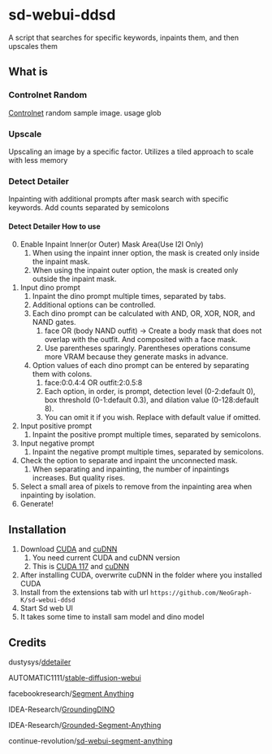 # sd-webui-ddsd
A script that searches for specific keywords, inpaints them, and then upscales them

## What is
### Controlnet Random
[Controlnet](https://github.com/Mikubill/sd-webui-controlnet) random sample image. usage glob
### Upscale
Upscaling an image by a specific factor. Utilizes a tiled approach to scale with less memory
### Detect Detailer
Inpainting with additional prompts after mask search with specific keywords. Add counts separated by semicolons
#### Detect Detailer How to use
0. Enable Inpaint Inner(or Outer) Mask Area(Use I2I Only)
    1. When using the inpaint inner option, the mask is created only inside the inpaint mask.
    2. When using the inpaint outer option, the mask is created only outside the inpaint mask.
1. Input dino prompt
    1. Inpaint the dino prompt multiple times, separated by tabs.
    2. Additional options can be controlled.
    3. Each dino prompt can be calculated with AND, OR, XOR, NOR, and NAND gates.
        1. face OR (body NAND outfit) -> Create a body mask that does not overlap with the outfit. And composited with a face mask.
        2. Use parentheses sparingly. Parentheses operations consume more VRAM because they generate masks in advance.
    4. Option values ​​of each dino prompt can be entered by separating them with colons.
        1. face:0:0.4:4 OR outfit:2:0.5:8
        2. Each option, in order, is prompt, detection level (0-2:default 0), box threshold (0-1:default 0.3), and dilation value (0-128:default 8).
        3. You can omit it if you wish. Replace with default value if omitted.
2. Input positive prompt
    1. Inpaint the positive prompt multiple times, separated by semicolons.
3. Input negative prompt
    1. Inpaint the negative prompt multiple times, separated by semicolons.
4. Check the option to separate and inpaint the unconnected mask.
    1. When separating and inpainting, the number of inpaintings increases. But quality rises.
5. Select a small area of ​​pixels to remove from the inpainting area when inpainting by isolation.
6. Generate!
## Installation
1. Download [CUDA](https://developer.nvidia.com/cuda-toolkit-archive) and [cuDNN](https://developer.nvidia.com/rdp/cudnn-archive)
    1. You need current CUDA and cuDNN version
    2. This is [CUDA 117](https://drive.google.com/file/d/1HRTOLTB44-pRcrwIw9lQak2OC2ohNle3/view?usp=share_link) and [cuDNN](https://drive.google.com/file/d/1QcgaxUra0WnCWrCLjsWp_QKw1PKcvqpj/view?usp=share_link)
2. After installing CUDA, overwrite cuDNN in the folder where you installed CUDA
3. Install from the extensions tab with url `https://github.com/NeoGraph-K/sd-webui-ddsd`
4. Start Sd web UI
5. It takes some time to install sam model and dino model

## Credits

dustysys/[ddetailer](https://github.com/dustysys/ddetailer)

AUTOMATIC1111/[stable-diffusion-webui](https://github.com/AUTOMATIC1111/stable-diffusion-webui)

facebookresearch/[Segment Anything](https://github.com/facebookresearch/segment-anything)

IDEA-Research/[GroundingDINO](https://github.com/IDEA-Research/GroundingDINO)

IDEA-Research/[Grounded-Segment-Anything](https://github.com/IDEA-Research/Grounded-Segment-Anything)

continue-revolution/[sd-webui-segment-anything](https://github.com/continue-revolution/sd-webui-segment-anything)
